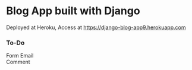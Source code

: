# Blog App built with Django

Deployed at Heroku,
Access at https://django-blog-app9.herokuapp.com<br/>

### To-Do
Form Email<br/>
Comment

